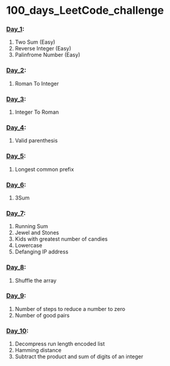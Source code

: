 # 100_days_LeetCode_challenge

### [Day_1]:
  1. Two Sum (Easy)
  2. Reverse Integer (Easy)
  3. Palinfrome Number (Easy)

  [Day_1]: https://github.com/shahriar100/100_days_LeetCode_challenge/tree/master/Day_1

### [Day_2]:
  1. Roman To Integer

  [Day_2]: https://github.com/shahriar100/100_days_LeetCode_challenge/tree/master/Day_2

### [Day_3]:
  1. Integer To Roman

  [Day_3]: https://github.com/shahriar100/100_days_LeetCode_challenge/tree/master/Day_3

### [Day_4]:
  1. Valid parenthesis

  [Day_4]: https://github.com/shahriar100/100_days_LeetCode_challenge/tree/master/Day_4

### [Day_5]:
  1. Longest common prefix

  [Day_5]: https://github.com/shahriar100/100_days_LeetCode_challenge/tree/master/Day_5

### [Day_6]:
  1. 3Sum

  [Day_6]: https://github.com/shahriar100/100_days_LeetCode_challenge/tree/master/Day_6
  
### [Day_7]:
  1. Running Sum
  2. Jewel and Stones
  3. Kids with greatest number of candies
  4. Lowercase
  5. Defanging IP address

  [Day_7]: https://github.com/shahriar100/100_days_LeetCode_challenge/tree/master/Day_7

### [Day_8]:
  1. Shuffle the array

  [Day_8]: https://github.com/shahriar100/100_days_LeetCode_challenge/tree/master/Day_8

### [Day_9]:
  1. Number of steps to reduce a number to zero
  2. Number of good pairs

  [Day_9]: https://github.com/shahriar100/100_days_LeetCode_challenge/tree/master/Day_9

### [Day_10]:
  1. Decompress run length encoded list
  2. Hamming distance
  3. Subtract the product and sum of digits of an integer

  [Day_10]: https://github.com/shahriar100/100_days_LeetCode_challenge/tree/master/Day_10
